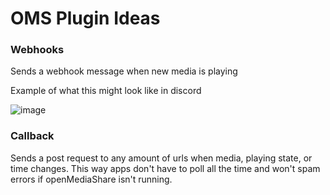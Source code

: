 # OMS Plugin Ideas 
### Webhooks
Sends a webhook message when new media is playing

Example of what this might look like in discord

![image](https://github.com/user-attachments/assets/cb5366f6-9d26-403a-8320-0cd678fc33be)


### Callback 
Sends a post request to any amount of urls when media, playing state, or time changes. This way apps don't have to poll all the time and won't spam errors if openMediaShare isn't running.

